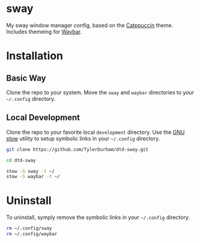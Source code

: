 # sway

My sway window manager config, based on the [Catppuccin] theme. Includes themeing for [Waybar]. 

# Installation

## Basic Way

Clone the repo to your system. Move the `sway` and `waybar` directories to your `~/.config` directory.

## Local Development

Clone the repo to your favorite local `development` directory. Use the [GNU] [stow] utility to setup symbolic links in your `~/.config` directory. 

``` sh
git clone https://github.com/TylerDurham/dtd-sway.git

cd dtd-sway

stow -S sway -t ~/
stow -S waybar -t ~/
```

# Uninstall

To uninstall, symply remove the symbolic links in your `~/.config` directory.

``` sh
rm ~/.config/sway
rm ~/.config/waybar
```

[GNU]: https://www.gnu.org/
[stow]: https://www.gnu.org/software/stow/
[Catppuccin]: https://catppuccin.com/
[Waybar]: https://github.com/Alexays/Waybar 
